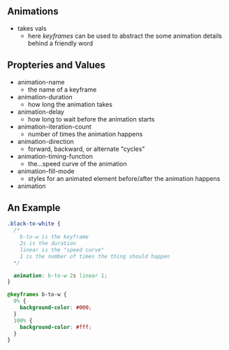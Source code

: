 ## Animations

- takes vals
  - here _keyframes_ can be used to abstract the some animation details behind a friendly word

## Propteries and Values

- animation-name
  - the name of a keyframe
- animation-duration
  - how long the animation takes
- animation-delay
  - how long to wait before the animation starts
- animation-iteration-count
  - number of times the animation happens
- animation-direction
  - forward, backward, or alternate "cycles"
- animation-timing-function
  - the...speed curve of the animation
- animation-fill-mode
  - styles for an animated element before/after the animation happens
- animation

## An Example

```css
.black-to-white {
  /* 
    b-to-w is the keyframe 
    2s is the duration
    linear is the "speed curve"
    1 is the number of times the thing should happen
  */

  animation: b-to-w 2s linear 1;
}

@keyframes b-to-w {
  0% {
    background-color: #000;
  }
  100% {
    background-color: #fff;
  }
}
```
